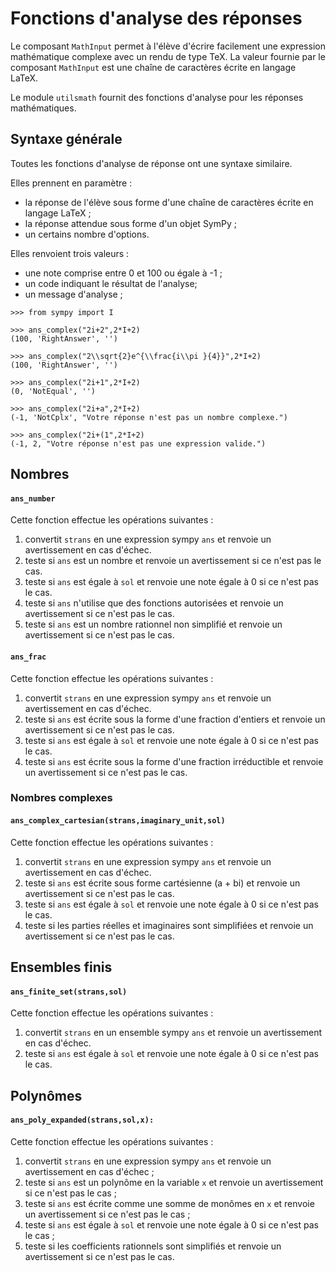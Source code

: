 # Fonctions d'analyse des réponses

Le composant `MathInput` permet à l'élève d'écrire facilement une expression mathématique complexe avec un rendu de type TeX. La valeur fournie par le composant `MathInput` est une chaîne de caractères écrite en langage LaTeX.

Le module `utilsmath` fournit des fonctions d'analyse pour les réponses mathématiques.

## Syntaxe générale

Toutes les fonctions d'analyse de réponse ont une syntaxe similaire.

Elles prennent en paramètre :
- la réponse de l'élève sous forme d'une chaîne de caractères écrite en langage LaTeX ;
- la réponse attendue sous forme d'un objet SymPy ;
- un certains nombre d'options.

Elles renvoient trois valeurs :
- une note comprise entre 0 et 100 ou égale à -1 ;
- un code indiquant le résultat de l'analyse;
- un message d'analyse ;

~~~
>>> from sympy import I

>>> ans_complex("2i+2",2*I+2)
(100, 'RightAnswer', '')

>>> ans_complex("2\\sqrt{2}e^{\\frac{i\\pi }{4}}",2*I+2)
(100, 'RightAnswer', '')

>>> ans_complex("2i+1",2*I+2)
(0, 'NotEqual', '')

>>> ans_complex("2i+a",2*I+2)
(-1, 'NotCplx', "Votre réponse n'est pas un nombre complexe.")

>>> ans_complex("2i+(1",2*I+2)
(-1, 2, "Votre réponse n'est pas une expression valide.")
~~~

## Nombres

#### `ans_number`

Cette fonction effectue les opérations suivantes :
1. convertit `strans` en une expression sympy `ans` et renvoie un avertissement en cas d'échec.
2. teste si `ans` est un nombre et renvoie un avertissement si ce n'est pas le cas.
3. teste si `ans` est égale à `sol` et renvoie une note égale à 0 si ce n'est pas le cas.
4. teste si `ans` n'utilise que des fonctions autorisées et renvoie un avertissement si ce n'est pas le cas.
5. teste si `ans` est un nombre rationnel non simplifié et renvoie un avertissement si ce n'est pas le cas.

#### `ans_frac`

Cette fonction effectue les opérations suivantes :
1. convertit `strans` en une expression sympy `ans` et renvoie un avertissement en cas d'échec.
2. teste si `ans` est écrite sous la forme d'une fraction d'entiers et renvoie un avertissement si ce n'est pas le cas.
3. teste si `ans` est égale à `sol` et renvoie une note égale à 0 si ce n'est pas le cas.
4. teste si `ans` est écrite sous la forme d'une fraction irréductible et renvoie un avertissement si ce n'est pas le cas.

### Nombres complexes

#### `ans_complex_cartesian(strans,imaginary_unit,sol)`

Cette fonction effectue les opérations suivantes :
1. convertit `strans` en une expression sympy `ans` et renvoie un avertissement en cas d'échec.
2. teste si `ans` est écrite sous forme cartésienne (a + bi) et renvoie un avertissement si ce n'est pas le cas.
3. teste si `ans` est égale à `sol` et renvoie une note égale à 0 si ce n'est pas le cas.
4. teste si les parties réelles et imaginaires sont simplifiées et renvoie un avertissement si ce n'est pas le cas.

## Ensembles finis

#### `ans_finite_set(strans,sol)`

Cette fonction effectue les opérations suivantes :
1. convertit `strans` en un ensemble sympy `ans` et renvoie un avertissement en cas d'échec.
2. teste si `ans` est égale à `sol` et renvoie une note égale à 0 si ce n'est pas le cas.


## Polynômes

#### `ans_poly_expanded(strans,sol,x):`

Cette fonction effectue les opérations suivantes :
1. convertit `strans` en une expression sympy `ans` et renvoie un avertissement en cas d'échec ;
2. teste si `ans` est un polynôme en la variable `x` et renvoie un avertissement si ce n'est pas le cas ;
3. teste si `ans` est écrite comme une somme de monômes en `x` et renvoie un avertissement si ce n'est pas le cas ;
4. teste si `ans` est égale à `sol` et renvoie une note égale à 0 si ce n'est pas le cas ;
4. teste si les coefficients rationnels sont simplifiés et renvoie un avertissement si ce n'est pas le cas.


